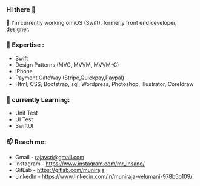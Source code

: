 ### Hi there 👋

🔭 I'm currently working on iOS (Swift). formerly front end developer, designer.

### 🚀 Expertise :

- Swift
- Design Patterns (MVC, MVVM, MVVM-C)
- iPhone
- Payment GateWay (Stripe,Quickpay,Paypal)
- Html, CSS, Bootstrap, sql, Wordpress, Photoshop, Illustrator, Coreldraw

### 🌱 currently Learning:

- Unit Test
- UI Test
- SwiftUI

### 📫 Reach me:

- Gmail - rajavsri@gmail.com
- Instagram - https://www.instagram.com/mr_insano/
- GitLab - https://gitlab.com/muniraja
- LinkedIn - https://www.linkedin.com/in/muniraja-velumani-978b5b109/

<!--
**MunirajaV/Munirajav** is a ✨ _special_ ✨ repository because its `README.md` (this file) appears on your GitHub profile.

Here are some ideas to get you started:

- 🔭 I’m currently working on ...
- 🌱 I’m currently learning ...
- 👯 I’m looking to collaborate on ...
- 🤔 I’m looking for help with ...
- 💬 Ask me about ...
- 📫 How to reach me: ...
- 😄 Pronouns: ...
- ⚡ Fun fact: ...
-->

